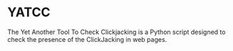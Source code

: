 # YATCC
The Yet Another Tool To Check Clickjacking  is a Python script designed to check the presence of the ClickJacking in web pages. 
